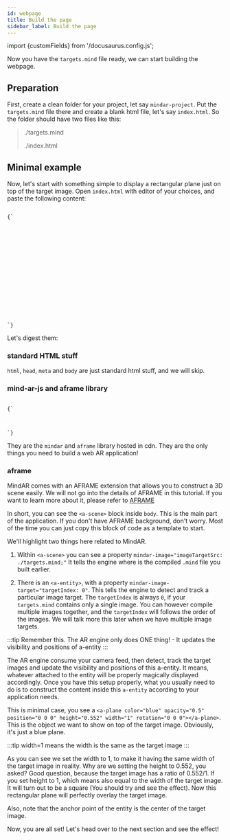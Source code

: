 ```yaml
---
id: webpage 
title: Build the page
sidebar_label: Build the page
---
```


import {customFields} from '/docusaurus.config.js';

Now you have the `targets.mind` file ready, we can start building the webpage.

## Preparation

First, create a clean folder for your project, let say `mindar-project`. Put the `targets.mind` file there and create a blank html file, let's say `index.html`. So the folder should have two files like this:

<blockquote>
./targets.mind

./index.html
</blockquote>


## Minimal example

Now, let's start with something simple to display a rectangular plane just on top of the target image. Open `index.html` with editor of your choices, and paste the following content:

<code>
{`
<html>
  <head>
    <meta name="viewport" content="width=device-width, initial-scale=1" />
    <script src="https://cdn.jsdelivr.net/npm/mind-ar@${customFields.libVersion}/dist/mindar-image.prod.js"></script>
    <script src="https://aframe.io/releases/1.5.0/aframe.min.js"></script>
    <script src="https://cdn.jsdelivr.net/npm/mind-ar@${customFields.libVersion}/dist/mindar-image-aframe.prod.js"></script>
  </head>

  <body>
    <a-scene mindar-image="imageTargetSrc: ./targets.mind;" vr-mode-ui="enabled: false" device-orientation-permission-ui="enabled: false">
      <a-camera position="0 0 0" look-controls="enabled: false"></a-camera>
      <a-entity mindar-image-target="targetIndex: 0">
        <a-plane color="blue" opaciy="0.5" position="0 0 0" height="0.552" width="1" rotation="0 0 0"></a-plane>
      </a-entity>
    </a-scene>
  </body>
</html>
`}
</code>

Let's digest them:

### standard HTML stuff

`html`, `head`, `meta` and `body` are just standard html stuff, and we will skip.

### mind-ar-js and aframe library 

<code>
{`<script src="https://cdn.jsdelivr.net/gh/hiukim/mind-ar-js@${customFields.libVersion}/dist/mindar-image.prod.js"></script>
<script src="https://aframe.io/releases/1.5.0/aframe.min.js"></script>
<script src="https://cdn.jsdelivr.net/gh/donmccurdy/aframe-extras@v7.0.0/dist/aframe-extras.min.js"></script>
<script src="https://cdn.jsdelivr.net/gh/hiukim/mind-ar-js@${customFields.libVersion}/dist/mindar-image.aframe.js"></script>
`}
</code>

They are the `mindar` and `aframe` library hosted in cdn. They are the only things you need to build a web AR application!

### aframe 
MindAR comes with an AFRAME extension that allows you to construct a 3D scene easily. We will not go into the details of AFRAME in this tutorial. If you want to learn more about it, please refer to <a href="https://aframe.io/" target="_blank">AFRAME</a>

In short, you can see the `<a-scene>` block inside `body`. This is the main part of the application. If you don't have AFRAME background, don't worry. Most of the time you can just copy this block of code as a template to start.

We'll highlight two things here related to MindAR. 

1. Within `<a-scene>` you can see a property `mindar-image="imageTargetSrc: ./targets.mind;"` It tells the engine where is the compiled `.mind` file you built earlier.

2. There is an `<a-entity>`, with a property `mindar-image-target="targetIndex: 0"`. This tells the engine to detect and track a particular image target. The `targetIndex` is always `0`, if your `targets.mind` contains only a single image. You can however compile multiple images together, and the `targetIndex` will follows the order of the images. We will talk more this later when we have multiple image targets. 


:::tip
Remember this. The AR engine only does ONE thing! - It updates the visibility and positions of a-entity
:::

The AR engine consume your camera feed, then detect, track the target images and update the visibility and positions of this a-entity. It means, whatever attached to the entity will be properly magically displayed accordingly. Once you have this setup properly, what you usually need to do is to construct the content inside this `a-entity` according to your application needs.

This is minimal case, you see a `<a-plane color="blue" opacity="0.5" position="0 0 0" height="0.552" width="1" rotation="0 0 0"></a-plane>`. This is the object we want to show on top of the target image. Obviously, it's just a blue plane.

:::tip
width=1 means the width is the same as the target image
:::

As you can see we set the width to 1, to make it having the same width of the target image in reality. Why are we setting the height to 0.552, you asked? Good question, because the target image has a ratio of 0.552/1. If you set height to 1, which means also equal to the width of the target image. It will turn out to be a square (You should try and see the effect). Now this rectangular plane will perfectly overlay the target image.

Also, note that the anchor point of the entity is the center of the target image.


Now, you are all set! Let's head over to the next section and see the effect!
